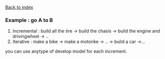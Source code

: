 [Back to index](../SDP_index.md)

### Example : go A to B
1. Incremental : build all the tire -> build the chasis -> build the engine and drivingwheel -> ..
2. Iterative : make a bike -> make a motorike -> .. -> build a car ->...

you can use anytype of develop model for each increment. 